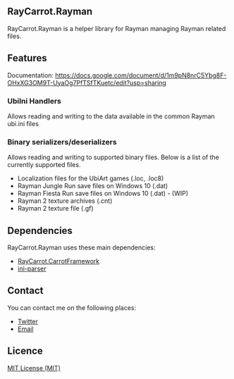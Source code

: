 ## RayCarrot.Rayman
RayCarrot.Rayman is a helper library for Rayman managing Rayman related files.

## Features
Documentation: https://docs.google.com/document/d/1m9pN8nrC5Ybg8F-OHxXG3OM9T-UyaOg7PfTSfTKuetc/edit?usp=sharing

### UbiIni Handlers
Allows reading and writing to the data available in the common Rayman ubi.ini files

### Binary serializers/deserializers
Allows reading and writing to supported binary files. Below is a list of the currently supported files.

- Localization files for the UbiArt games (.loc, .loc8)
- Rayman Jungle Run save files on Windows 10 (.dat)
- Rayman Fiesta Run save files on Windows 10 (.dat) - (WIP)
- Rayman 2 texture archives (.cnt)
- Rayman 2 texture file (.gf)

## Dependencies
RayCarrot.Rayman uses these main dependencies:

- [RayCarrot.CarrotFramework](https://github.com/RayCarrot/Carrot-Framework)
- [ini-parser](https://github.com/rickyah/ini-parser)

## Contact
You can contact me on the following places:

- [Twitter](https://twitter.com/RayCarrot)
- [Email](mailto:RayCarrotMaster@gmail.com)

## Licence

[MIT License (MIT)](./LICENSE)